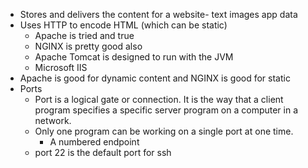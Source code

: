 - Stores and delivers the content for a website- text images app data
- Uses HTTP to encode HTML (which can be static)
    - Apache is tried and true
    - NGINX is pretty good also
    - Apache Tomcat is designed to run with the JVM
    - Microsoft IIS
- Apache is good for dynamic content and NGINX is good for static
- Ports
    - Port is a logical gate or connection. It is the way that a client program specifies a specific server program on a computer in a network.
    - Only one program can be working on a single port at one time.
        - A numbered endpoint
    - port 22 is the default port for ssh
